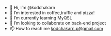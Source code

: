 - 👋 Hi, I’m @kodchakarn
- 👀 I’m interested in coffee,truffle and pizza!
- 🌱 I’m currently learning MyQSL
- 💞️ I’m looking to collaborate on back-end project
- 📫 How to reach me kodchakarn.p@gmail.com

<!---
kodchakarnp/kodchakarnp is a ✨ special ✨ repository because its `README.md` (this file) appears on your GitHub profile.
You can click the Preview link to take a look at your changes.
--->
